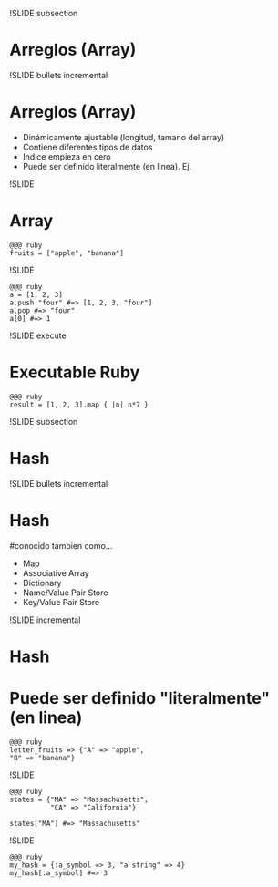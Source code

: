 !SLIDE subsection
# Arreglos (Array)

!SLIDE bullets incremental
# Arreglos (Array)
* Dinámicamente ajustable (longitud, tamano del array)
* Contiene diferentes tipos de datos
* Indice empieza en cero
* Puede ser definido literalmente (en linea). Ej.

!SLIDE
# Array

    @@@ ruby
    fruits = ["apple", "banana"]

!SLIDE

    @@@ ruby
    a = [1, 2, 3]
    a.push "four" #=> [1, 2, 3, "four"]
    a.pop #=> "four"
    a[0] #=> 1

!SLIDE execute

# Executable Ruby #

	@@@ ruby
	result = [1, 2, 3].map { |n| n*7 }

!SLIDE subsection
# Hash

!SLIDE bullets incremental

# Hash

#conocido tambien como...
* Map
* Associative Array
* Dictionary
* Name/Value Pair Store
* Key/Value Pair Store

!SLIDE incremental

# Hash

# Puede ser definido "literalmente" (en linea)

    @@@ ruby
    letter_fruits => {"A" => "apple",
    "B" => "banana"}


!SLIDE

    @@@ ruby
    states = {"MA" => "Massachusetts",
              "CA" => "California"}

    states["MA"] #=> "Massachusetts"

!SLIDE

    @@@ ruby
    my_hash = {:a_symbol => 3, "a string" => 4}
    my_hash[:a_symbol] #=> 3

